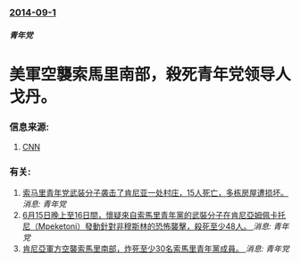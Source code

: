 ### [2014-09-1](/news/2014/09/1/index.md)

##### 青年党
#  美軍空襲索馬里南部，殺死青年党领导人戈丹。 




### 信息来源:

1. [CNN](http://edition.cnn.com/2014/09/05/world/africa/somali-militant-killed/index.html)

### 有关:

1. [ 索马里青年党武装分子袭击了肯尼亚一处村庄，15人死亡，多栋房屋遭损坏。](/news/2014/06/7/索马里青年党武装分子袭击了肯尼亚一处村庄-15人死亡-多栋房屋遭损坏.md) _消息: 青年党_
2. [ 6月15日晚上至16日間，懷疑來自索馬里青年黨的武裝分子在肯尼亞姆佩卡托尼（Mpeketoni）發動針對非穆斯林的恐怖襲擊，殺死至少48人。 ](/news/2014/06/7/6月15日晚上至16日間-懷疑來自索馬里青年黨的武裝分子在肯尼亞姆佩卡托尼-Mpeketoni-發動針對非穆斯林的恐怖.md) _消息: 青年党_
3. [肯尼亞軍方空襲索馬里南部，炸死至少30名索馬里青年黨成員。 ](/news/2014/01/9/肯尼亞軍方空襲索馬里南部-炸死至少30名索馬里青年黨成員.md) _消息: 青年党_
